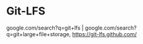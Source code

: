 # Git-LFS
google.com/search?q=git+lfs | google.com/search?q=git+large+file+storage, https://git-lfs.github.com/
